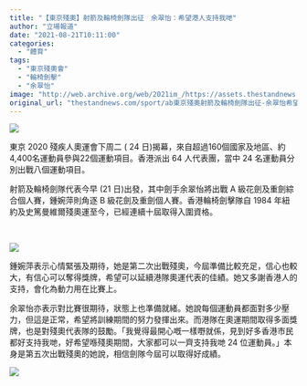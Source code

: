 ```yaml
---
title: "【東京殘奧】射箭及輪椅劍隊出征　余翠怡：希望港人支持我哋"
author: "立場報道"
date: "2021-08-21T10:11:00"
categories:
  - "體育"
tags:
  - "東京殘奧會"
  - "輪椅劍擊"
  - "余翠怡"
image: "http://web.archive.org/web/2021im_/https://assets.thestandnews.com/media/photos/Layer_0_sSSAkyk.png"
original_url: "thestandnews.com/sport/ab東京殘奧射箭及輪椅劍隊出征-余翠怡希望港人支持我哋-2"
---
```

![](http://web.archive.org/web/2021im_/https://assets.thestandnews.com/media/photos/Layer_0_sSSAkyk.png)

東京 2020 殘疾人奧運會下周二 ( 24 日)揭幕，來自超過160個國家及地區、約4,400名運動員參與22個運動項目。香港派出 64 人代表團，當中 24 名運動員分別出戰八個運動項目。

射箭及輪椅劍隊代表今早 (21 日)出發，其中劍手余翠怡將出戰 A 級花劍及重劍綜合個人賽，鍾婉萍則角逐 B 級花劍及重劍個人賽。香港輪椅劍擊隊自 1984 年紐約及史篤曼維爾殘奧運至今，已經連續十屆取得入圍資格。

 

![](http://web.archive.org/web/2021im_/https://assets.thestandnews.com/media/photos/238425052_4460835757335343_4810883316275856246_n.jpg)

鍾婉萍表示心情緊張及期待，她是第二次出戰殘奧，今屆準備比較充足，信心也較大，有信心可以奪得獎牌，希望可以延續港隊奧運代表的佳績。她又多謝香港人的支持，會化為動力用在比賽上。

余翠怡亦表示對比賽很期待，狀態上也準備就緒。她說每個運動員都面對多少壓力，但這是正常，希望將訓練期間的努力發揮出來。而港隊在奧運期間取得多面獎牌，也是對殘奧代表隊的鼓勵。「我覺得最開心嘅一樣嘢就係，見到好多香港市民都好支持我哋，好希望喺殘奧期間，大家都可以一齊支持我哋 24 位運動員。」本身是第五次出戰殘奧的她說，相信劍隊今屆可以取得好成績。

![](http://web.archive.org/web/2021im_/https://assets.thestandnews.com/media/photos/sword2.jpg)